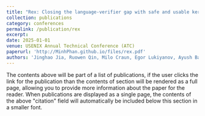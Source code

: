 ```yaml
---
title: "Rex: Closing the language-verifier gap with safe and usable kernel extensions"
collection: publications
category: conferences
permalink: /publication/rex
excerpt:
date: 2025-01-01
venue: USENIX Annual Technical Conference (ATC)
paperurl: 'http://MinhPhan.github.io/files/rex.pdf'
authors: 'Jinghao Jia, Ruowen Qin, Milo Craun, Egor Lukiyanov, Ayush Bansal, Minh Phan, Michael V. Le, Hubertus Franke, Hani Jamjoom, Tianyin Xu, and Dan Williams'
---
```


The contents above will be part of a list of publications, if the user clicks the link for the publication than the contents of section will be rendered as a full page, allowing you to provide more information about the paper for the reader. When publications are displayed as a single page, the contents of the above "citation" field will automatically be included below this section in a smaller font.
